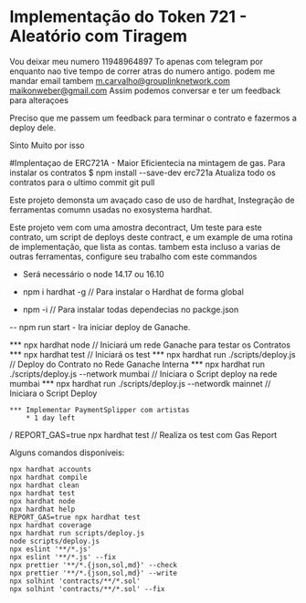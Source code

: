 # Implementação do Token 721 - Aleatório com Tiragem


Vou deixar meu numero 11948964897
To apenas com telegram por enquanto
nao tive tempo de correr atras do numero antigo.
podem me mandar email tambem
m.carvalho@grouplinknetwork.com
maikonweber@gmail.com
Assim podemos conversar e ter um feedback para alteraçoes

Preciso que me passem um feedback para terminar o contrato e fazermos a deploy dele.

Sinto Muito por isso


#Implentaçao de ERC721A - Maior Eficientecia na mintagem de gas.
     Para instalar os contratos 
     $ npm install --save-dev erc721a
     Atualiza todo os contratos para o ultimo commit 
     git pull



Este projeto demonsta um avaçado caso de uso de hardhat, Instegração de ferramentas comumn usadas no exosystema hardhat.

Este projeto vem com uma amostra decontract, Um teste para este contrato, um script de deploys deste  contract, e um example de uma rotina de implementação, que lista as contas. tambem esta incluso a varias de outras ferramentas, configure seu trabalho com este commandos

- Será necessário o node 14.17 ou 16.10


- npm i hardhat -g // Para instalar o Hardhat de forma global
- npm -i // Para instalar todas dependecias no packge.json

-- npm run start - Ira iniciar deploy de Ganache.

*** npx hardhat node // Iniciará um rede Ganache para testar os Contratos
*** npx hardhat test // Iniciará os test 
*** npx hardhat run ./scripts/deploy.js // Deploy do Contrato no Rede Ganache Interna
*** npx hardhat run ./scripts/deploy.js --network mumbai // Iniciara o Script deploy na rede mumbai
*** npx hardhat run ./scripts/deploy.js --networdk mainnet // Iniciara o Script Deploy



    *** Implementar PaymentSplipper com artistas
        * 1 day left

/ REPORT_GAS=true npx hardhat test // Realiza os test com Gas Report 


Alguns comandos disponíveis: 


```shell
npx hardhat accounts
npx hardhat compile
npx hardhat clean
npx hardhat test
npx hardhat node
npx hardhat help
REPORT_GAS=true npx hardhat test
npx hardhat coverage
npx hardhat run scripts/deploy.js
node scripts/deploy.js
npx eslint '**/*.js'
npx eslint '**/*.js' --fix
npx prettier '**/*.{json,sol,md}' --check
npx prettier '**/*.{json,sol,md}' --write
npx solhint 'contracts/**/*.sol'
npx solhint 'contracts/**/*.sol' --fix
```
